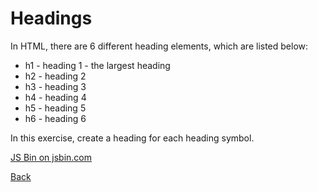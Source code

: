 # Headings

In HTML, there are 6 different heading elements, which are listed below:

* h1 - heading 1 - the largest heading
* h2 - heading 2
* h3 - heading 3
* h4 - heading 4
* h5 - heading 5
* h6 - heading 6

In this exercise, create a heading for each heading symbol.

<a class="jsbin-embed" href="https://jsbin.com/famivu/4/embed?html,output">JS Bin on jsbin.com</a>

[Back](/1-hello-world/)
